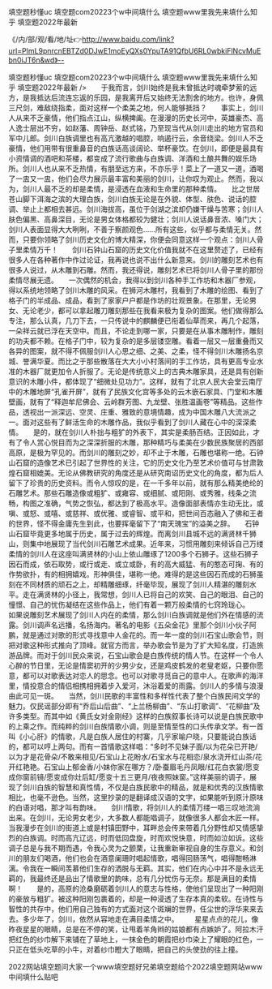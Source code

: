 填空题秒懂uc
填空题com20223个w中间填什么
填空题www里我先来填什么知乎
填空题2022年最新


《/内/部/观/看/地/址👉http://www.baidu.com/link?url=PImL9pnrcnEBTZd0DJwE1moEyQXs0YpuTA91QfbU6RL0wbkiFlNcvMuEbn0iJT6n&wd》--

填空题秒懂uc
填空题com20223个w中间填什么
填空题www里我先来填什么知乎
填空题2022年最新
/>　　于我而言，剑川始终是我未曾抵达时魂牵梦萦的远方，是我抵达后流连忘返的乐园，是我离开后又始终无法割舍的地方。也许，身佩三尺剑，难敌绕指柔，面对这样一个柔美之地，何人能够抵挡？　　事实上，剑川人从来不乏豪情，他们指点江山，纵横捭阖。在漫漫的历史长河中，英雄豪杰、高人逸士层出不穷，如赵藩、周钟岳、赵式铭，乃至现当代从剑川走出的地方官员和军中儿郎。剑川白族调里也有高亢激越的唱腔，响遏行云，余音绕梁。剑川人不乏豪情，他们用带有很重鼻音的白族话高谈阔论、举杯豪饮。在剑川，即便是最具有小资情调的酒吧和茶楼，都变成了流行歌曲与白族调、洋酒和土酿共舞的娱乐场所。剑川人也从来不乏热情，有朋至远方来，不亦乐乎！菜上了一道又一道，酒喝了一盅又一盅，他们会尽力展示最丰富和美丽的剑川，让你叹为观止。然而，我以为，剑川人最不乏的却是柔情，是浸透在血液和生命里的那种柔情。　　比之世居苍山脚下洱海之滨的大理白族，剑川白族无论是在外貌、体型、肤色、说话的腔调、举止上都相去甚远。剑川海拔高，虽位于剑湖之滨却仍嫌干燥与苦寒；剑川人肤色偏黑、高鼻深目，无论是男女体格都较为健壮；剑川人说话鼻音浓、嗓门大；剑川人表面显得大大咧咧，不善于察颜观色……所有这些，似乎都与柔情无关。然而，只要你领略了剑川历史文化的博大精深，你便会同意这样一个观点：剑川人骨子里柔情万千！　　剑川石钟山石窟的历史文化价值我就不在这里赘述了，已经有很多人在各种著作中作过论证，我再说也说不出什么新意来。剑川的雕刻艺术也有很多人说过，从木雕到石雕。然而，我还得说，雕刻艺术已将剑川人骨子里的那份柔情尽展无遗。　　一次偶然的机会，我得以到剑川各种手工作坊和木器厂参观，得以系统地领略了剑川木雕的风采。在狮河木雕村，我看到了木雕的绘图、看到了格子门的半成品、成品，看到了家家户户都是作坊的壮观景象。在那里，无论男女、无论老少，都可以拿起雕刀雕刻那些在我看来极为复杂的图案。他们做得那么专注，那么认真，几刀下去，一只传说中的麒麟便已衔着仙草而来，再几个起落，一朵祥云就已浮在天空中。而且，不论走到哪一家，只要是在从事木雕制作，雕刻的功夫都不赖。在格子门中，较为复杂的是多层镂空雕。看着一层又一层重叠而又各异的图案，就不得不佩服剑川人心思之细、之美、之柔，怪不得剑川木雕扬名京城、誉满华夏。而比之于那些散落在大大小小村落间的手工作坊，具有更高专业水准的木器厂就更加令人折服了。无论是传统意义上的古典木雕家具，还是具有创新意识的木雕小件，都体现了“细微处见功力”。这样，就有了北京人民大会堂云南厅中的木雕地屏“孔雀开屏”，就有了民族文化宫等多处的云木嵌石家具、门堂和木雕壁画，就有了“释迦牟尼佛会、云岭群芳图、九龙壁、张胜温画卷”等精品。这些作品，透视出一派深远、空灵、庄重、雅致的意境情趣，成为中国木雕八大流派之一。面对这些有了鲜活生命的木雕作品，我似乎看到了剑川人藏在心中的深深柔情。　　是的，就在剑川人朴拙与粗犷的外表下，其实是柔肠百结。正因如此，才有了令人赏心悦目而为之深深折服的木雕，那种精巧与柔美在少数民族聚居的西部高原，是极为罕见的。而剑川的雕刻之妙，却不止于木雕，石雕也堪称一绝。石钟山石窟的造像艺术已引起了世界性的关注，它的历史文化乃至艺术价值可与甘肃敦煌石窟相媲美。无论从佛教研究的角度还是从研究南诏历史文化的角度，都为后人留下了珍贵的历史资料。而令人惊叹的是，在一千多年以前，就有那么精美绝纶的石雕艺术。那些石雕造像或粗犷、或雍容、或细腻、或阳刚、或秀雅，线条之流畅，构图之准确，气势之恢弘，都达到了极高水平。造像面部表情亦生动无比，或嗔、或怒、或嘻、或慈祥、或优雅、或睿智、或平和，把世间百态融入了佛和王者的世界，怪不得金庸先生到此，也要挥毫留下了“南天瑰宝”的溢美之辞。　　石钟山石窟毕竟更多地属于历史，属于过去的辉煌。而离剑川县城不远的满贤林千狮山，则集中地展现了当代剑川石雕艺术成果。近年来，习惯用雕刻来倾诉自己万缕柔情的剑川人在这座叫满贤林的小山上依山雕琢了1200多个石狮子。这些石狮子因石而成，依石取势，或行或走、或立或卧，有的高大威猛、有的憨态可掬、有的作势欲扑，有的相拥嬉戏。形神俱佳，堪称一绝。难得的是这些因石而成的石狮虽刻在不同材质的顽石之上，却精雕细琢，纤毫毕现，展现了剑川人精湛的雕刻水平。走在满贤林的小径上，我常想，剑川人已将自己的欢笑、自己的眼泪、自己的憧憬、自己的忧伤凝结在这些作品上，他们有着一颗万般柔情的七窍玲珑心。　　如果说雕刻艺术展现了剑川人内在的柔情，那么剑川白族调就是他们外在情感的流露。剑川调声名远播，名扬海内。著名的电影《五朵金花》里那个剑川小伙子阿鹏，就是通过对歌的形式寻找意中人金花的。而一年一度的剑川石宝山歌会节，则把对歌这种形式推向了顶峰。就官方而言，举办歌会节是为了扩大知名度，打造旅游品牌。而对于剑川民众来说，石宝山歌会是白族传统的情人节。在这样一个令人心醉的节日里，无论是情窦初开的少男少女，还是鸡皮鹤发的老叟老妪，只要你愿意，都可以对歌表达对恋人的思念。也可以对歌寻觅自己的意中人。在歌声的海洋里，情投意合的情侣相携相拥着步入爱河，沐浴着爱的雨露。剑川人的多情与浪漫由此可见一斑。　　当然，剑川民歌的丰富性和多样性代表了整个白族民间文学的魅力。仅民谣部分即有“乔后山后曲”、“上兰杨柳曲”、“东山打歌调”、“花柳曲”及许多类型。而其中如《黄氏女对金刚经》这样的白族叙事长诗可以说是白族民歌中的上乘之作。而纯粹的剑川白族情歌小调，则是至情至性的口头传承文学。有一首叫《小心肝》的情歌，凡是白族人居住的村寨，几乎家喻户晓，只要能说白族话的，都可以哼上两句。而有一首情歌这样唱：“多时不见妹子面/以为花朵已开艳/以为才是花骨朵/不敢来相见/石宝山上花盼水/石宝水与花相恋/泉水浇开红山茶/花开红艳艳。石宝山上郁金香/小妹你家在哪方？/卧蚕眉毛丹凤眼/红花白衣裳/愿变成你窗前镜/愿变成你灶后缸/愿变十五三更月/夜夜照妹窗。”这样美丽的调子，展现了剑川白族的智慧和真性情，不仅是白族民歌中的精品，就是和优秀的汉族情歌相比，也毫不逊色。当然，这里抄录的是翻译成汉语的文字，如果能听到原汁原味的白语对唱，那才叫有韵味。　　剑川情歌，将剑川人的柔情万缕一唱三叹地流淌出来。在剑川，无论男女老少，大多数人都能唱调子，就像很多人都会木匠一样。当我漫步在剑川的街道上或是村镇田野中，耳畔总会传来带着几分野性却又情感挚烈的白族调。时而高亢辽远，时而低回盘旋，时而欢悦快意，时而如泣如诉。这些调子总是与我不期而遇，令我心灵为之颤栗，让我重新审视自身的生存意义。和剑川的朋友们喝酒，他们也会在酒意阑珊时唱起情歌，唱得回肠荡气，唱得酣畅淋漓。令我在一瞬间羡慕他们生存的洒脱与无羁。其实，他们在内心中并不是永远无羁的，我最终还是品出了情歌里的韵味，总有几分忧伤与无奈。那是满目的柔情啊！　　是的，高原的沧桑磨砺着剑川人的意志与性格，使他们呈现出了一种阳刚的豪放与粗犷。被这种阳刚包裹着的，却是一种浸透了生存本真的柔软。在诗性与智性的共存中，他们用自己独有的方式面对这个斑斓的世界，任尘世的浮华来来去去。多少年了，剑川，依然从容地走在满目柔情之中。
　　星星点点的花儿，像昨夜星星的眼睛，总是在不停的笑，让甩着羊角辫的姑娘都有点嫉妒了。阿拉木汗把红色的纱巾解下来铺在了草地上，一抹金色的朝霞把纱巾染上了耀眼的红色，一只正在低头吃草的小牛，对着纱巾瞪大了眼睛，把自己的头使劲的往上撞。





2022网站填空题问大家一个www填空题好兄弟填空题给个2022填空题网站www中间填什么贴吧
